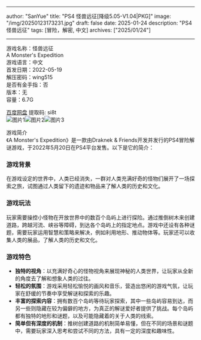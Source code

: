 
---
author: "SanYue"
title: "PS4 怪兽远征[降级5.05-V1.04|PKG]"
image: "/img/20250123173231.jpg"
draft: false
date: 2025-01-24
description: "PS4 怪兽远征"
tags: [冒险，解密, 中文]
archives: ["2025/01/24"]

---

游戏名称：怪兽远征   
A Monster's Expedition    
游戏语言：中文  
首发日期：2022-05-19  
解压密码：wing515  
是否有金手指：否  
版本：无   
容量：6.7G

[百度网盘](https://pan.baidu.com/s/1IR525mfyc9WQ-HGQei3Wmw) 提取码: si8t  
![图片1](/img/8abe59.jpg)![图片2](/img/7b61ef.jpg)![图片3](/img/6c2f49.jpg)  

游戏简介  
《A Monster's Expedition》是一款由Draknek & Friends开发并发行的PS4冒险解谜游戏，于2022年5月20日在PS4平台发售。以下是它的简介：

### 游戏背景
在游戏设定的世界中，人类已经消失，一群对人类充满好奇的怪物们展开了一场探索之旅，试图通过人类留下的遗迹和物品来了解人类的历史和文化。

### 游戏玩法
玩家需要操控小怪物在开放世界中的数百个岛屿上进行探险。通过推倒树木来创建道路，跨越河流、峡谷等障碍，到达各个岛屿上的指定地点。游戏中还设有各种谜题，需要玩家运用智慧和策略来解决，例如利用地形、推动物体等。玩家还可以收集人类的展品，了解人类的历史和文化。

### 游戏特色
- **独特的视角**：以充满好奇心的怪物视角来展现神秘的人类世界，让玩家从全新的角度去了解和想象人类的过往。
- **轻松的氛围**：游戏采用轻松愉悦的画风和音乐，营造出悠闲的游戏气氛，让玩家在舒缓的节奏中享受解谜和探索的乐趣。
- **丰富的探索内容**：拥有数百个岛屿等待玩家探索，其中一些岛屿容易到达，而另一些则隐藏在较为偏僻的地方，为真正的解谜爱好者提供了挑战。每个岛屿都有独特的地形和谜题，以及可能隐藏着的关于人类的线索。
- **简单但有深度的机制**：推树创建道路的机制简单易懂，但在不同的场景和谜题中，需要玩家深入思考和尝试不同的方法，具有一定的深度和趣味性。
